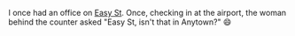 I once had an office on <a href="https://www.google.com/maps/@37.3927319,-122.0678613,3a,75y,116.68h,91.83t/data=!3m6!1e1!3m4!1sr8HvxIgLU3OfA-BA5EcZOw!2e0!7i16384!8i8192">Easy St</a>. Once, checking in at the airport, the woman behind the counter asked "Easy St, isn't that in Anytown?" :smile:
